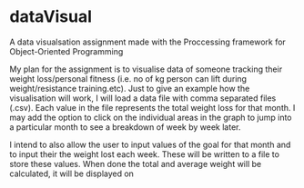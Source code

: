 # dataVisual
A data visualsation assignment made with the Proccessing framework for Object-Oriented Programming

My plan for the assignment is to visualise data of someone tracking their weight loss/personal fitness (i.e. no of kg person can lift during weight/resistance training.etc).
Just to give an example how the visualisation will work, I will load a data file with comma separated files (.csv). Each value in the file represents the total weight loss for that month.
I may add the option to click on the individual areas in the graph to jump into a particular month to see a breakdown of week by week later.

I intend to also allow the user to input values of the goal for that month and to input their the weight lost each week. These will be written to a file to store these values. When done the total and average weight will be calculated, it will be displayed on
